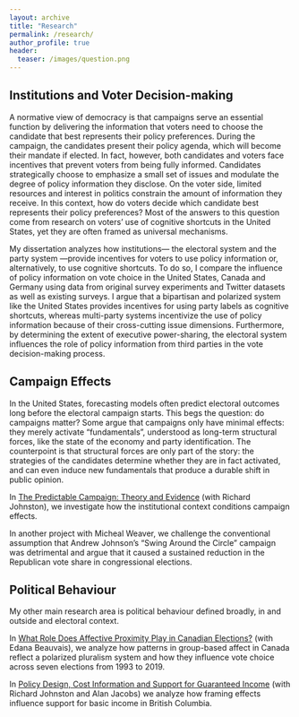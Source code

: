 ```yaml
---
layout: archive
title: "Research"
permalink: /research/
author_profile: true
header:
  teaser: /images/question.png
---
```


## Institutions and Voter Decision-making

A normative view of democracy is that campaigns serve an essential function by delivering the information that voters need to choose the candidate that best represents their policy preferences. During the campaign, the candidates present their policy agenda, which will become their mandate if elected. In fact, however, both candidates and voters face incentives that prevent voters from being fully informed. Candidates strategically choose to emphasize a small set of issues and modulate the degree of policy information they disclose. On the voter side, limited resources and interest in politics constrain the amount of information they receive. In this context, how do voters decide which candidate best represents their policy preferences? Most of the answers to this question come from research on voters’ use of cognitive shortcuts in the United States, yet they are often framed as universal mechanisms.

My dissertation analyzes how institutions— the electoral system and the party system —provide incentives for voters to use policy information or, alternatively, to use cognitive shortcuts. To do so, I compare the influence of policy information on vote choice in the United States, Canada and Germany using data from original survey experiments and Twitter datasets as well as existing surveys. I argue that a bipartisan and polarized system like the United States provides incentives for using party labels as cognitive shortcuts, whereas multi-party systems incentivize the use of policy information because of their cross-cutting issue dimensions. Furthermore, by determining the extent of executive power-sharing, the electoral system influences the role of policy information from third parties in the vote decision-making process. 


## Campaign Effects

In the United States, forecasting models often predict electoral outcomes long before the electoral campaign starts. This begs the question: do campaigns matter?  Some argue that campaigns only have minimal effects: they merely activate “fundamentals”, understood as long-term structural forces, like the state of the economy and party identification. The counterpoint is that structural forces are only part of the story: the strategies of the candidates determine whether they are in fact activated, and can even induce new fundamentals that produce a durable shift in public opinion. 

In [The Predictable Campaign: Theory and Evidence](apsa-campaigns-paper-johnston-lachance.pdf) (with Richard Johnston), we investigate how the institutional context conditions campaign effects.

In another project with Micheal Weaver, we challenge the conventional assumption that Andrew Johnson’s “Swing Around the Circle” campaign was detrimental and argue that it caused a sustained reduction in the Republican vote share in congressional elections.



## Political Behaviour

My other main research area is political behaviour defined broadly, in and outside and electoral context. 

In [What Role Does Affective Proximity Play in Canadian Elections?](Lachance_Beauvais_What_Role_Does_Affective_Proximity_Play_in_Canadian_Elections___Draft_for_presentation.pdf) (with Edana Beauvais), we analyze how patterns in group-based affect in Canada reflect a polarized pluralism system and how they influence vote choice across seven elections from 1993 to 2019. 

In [Policy Design, Cost Information and Support for Guaranteed Income](https://bcbasicincomepanel.ca/) (with Richard Johnston and Alan Jacobs) we analyze how framing effects influence support for basic income in British Columbia.


